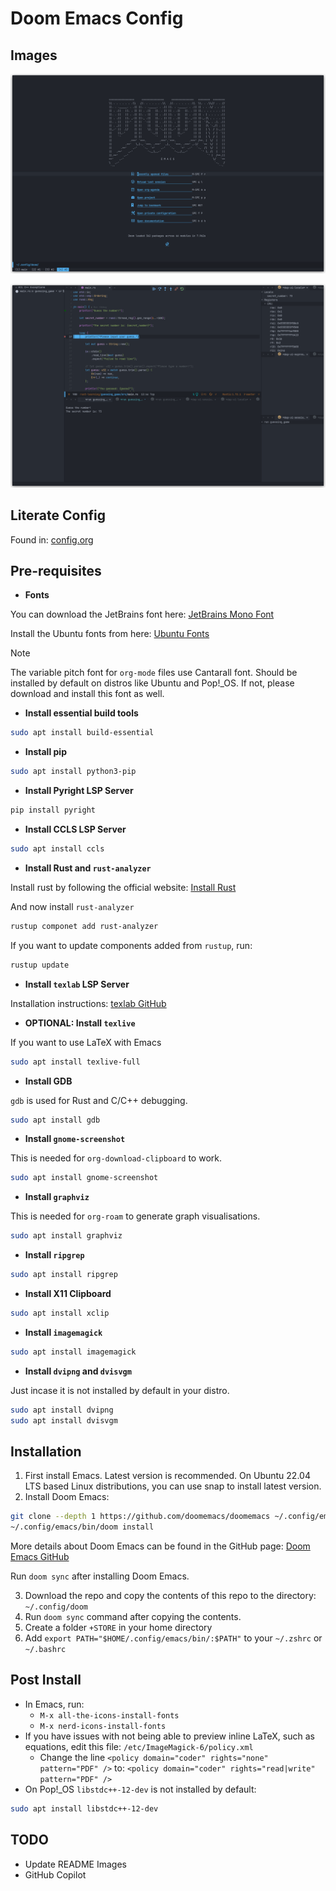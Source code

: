 # Doom Emacs Config

## Images

![screenshot1](./images/screenshot1.png)

![screenshot2](./images/screenshot2.png)

## Literate Config
Found in: [config.org](./config.org)

## Pre-requisites

- **Fonts**

You can download the JetBrains font here: [JetBrains Mono Font](https://www.jetbrains.com/lp/mono/)

Install the Ubuntu fonts from here: [Ubuntu Fonts](https://design.ubuntu.com/font)
> [!NOTE]
> The variable pitch font for `org-mode` files use Cantarall font. Should be installed by default on distros like Ubuntu and Pop!_OS. If not, please download and install this font as well.

- **Install essential build tools**

``` bash
sudo apt install build-essential
```

- **Install pip**

``` bash
sudo apt install python3-pip
```

- **Install Pyright LSP Server**

``` bash
pip install pyright
```

- **Install CCLS LSP Server**

``` bash
sudo apt install ccls
```

- **Install Rust and `rust-analyzer`**

Install rust by following the official website: [Install Rust](https://www.rust-lang.org/tools/install)

And now install `rust-analyzer`

``` bash
rustup componet add rust-analyzer
```

If you want to update components added from `rustup`, run:

``` bash
rustup update
```

- **Install `texlab` LSP Server**

Installation instructions: [texlab GitHub](https://github.com/latex-lsp/texlab)

- **OPTIONAL: Install `texlive`**

If you want to use LaTeX with Emacs

``` bash
sudo apt install texlive-full
```

- **Install GDB**

`gdb` is used for Rust and C/C++ debugging.

``` bash
sudo apt install gdb
```

- **Install `gnome-screenshot`**

This is needed for `org-download-clipboard` to work.

``` bash
sudo apt install gnome-screenshot
```

- **Install `graphviz`**

This is needed for `org-roam` to generate graph visualisations.

``` bash
sudo apt install graphviz
```

- **Install `ripgrep`**

``` bash
sudo apt install ripgrep
```

- **Install X11 Clipboard**

``` bash
sudo apt install xclip
```

<!-- - **Other packages** -->

<!-- `libtool-bin` is needed to compile `vterm` -->

<!-- ``` bash -->
<!-- sudo apt install libtool -->
<!-- sudo apt install libtool-bin -->
<!-- ``` -->

<!-- libtool-bin -->

- **Install `imagemagick`**

``` bash
sudo apt install imagemagick
```

- **Install `dvipng` and `dvisvgm`**

Just incase it is not installed by default in your distro.

```bash
sudo apt install dvipng
sudo apt install dvisvgm
```

## Installation

1. First install Emacs. Latest version is recommended. On Ubuntu 22.04 LTS based Linux distributions, you can use snap to install latest version.
2. Install Doom Emacs:

``` bash
git clone --depth 1 https://github.com/doomemacs/doomemacs ~/.config/emacs
~/.config/emacs/bin/doom install
```
More details about Doom Emacs can be found in the GitHub page: [Doom Emacs GitHub](https://github.com/doomemacs/doomemacs)

Run `doom sync` after installing Doom Emacs.

3. Download the repo and copy the contents of this repo to the directory: `~/.config/doom`
4. Run `doom sync` command after copying the contents.
5. Create a folder `+STORE` in your home directory
6. Add `export PATH="$HOME/.config/emacs/bin/:$PATH"` to your `~/.zshrc` or `~/.bashrc`

## Post Install

- In Emacs, run:
  - `M-x all-the-icons-install-fonts`
  - `M-x nerd-icons-install-fonts`
- If you have issues with not being able to preview inline LaTeX, such as equations, edit this file: `/etc/ImageMagick-6/policy.xml`
  - Change the line `<policy domain="coder" rights="none" pattern="PDF" />` to: `<policy domain="coder" rights="read|write" pattern="PDF" />`
- On Pop!_OS `libstdc++-12-dev` is not installed by default:
```bash
sudo apt install libstdc++-12-dev
```

## TODO
- Update README Images
- GitHub Copilot
